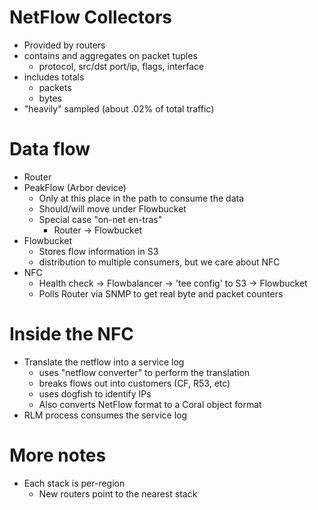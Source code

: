 # NetFlow Collectors

  - Provided by routers
  - contains and aggregates on packet tuples
    - protocol, src/dst port/ip, flags, interface
  - includes totals
    - packets
    - bytes
  - "heavily" sampled (about .02% of total traffic)

# Data flow

  - Router
  - PeakFlow (Arbor device)
    - Only at this place in the path to consume the data
    - Should/will move under Flowbucket
    - Special case "on-net en-tras"
      - Router -> Flowbucket
  - Flowbucket
    - Stores flow information in S3
    - distribution to multiple consumers, but we care about NFC
  - NFC
    - Health check -> Flowbalancer -> 'tee config' to S3 -> Flowbucket
    - Polls Router via SNMP to get real byte and packet counters


# Inside the NFC

  - Translate the netflow into a service log
    - uses "netflow converter" to perform the translation
    - breaks flows out into customers (CF, R53, etc)
    - uses dogfish to identify IPs
    - Also converts NetFlow format to a Coral object format
  - RLM process consumes the service log

# More notes

  - Each stack is per-region
    - New routers point to the nearest stack
